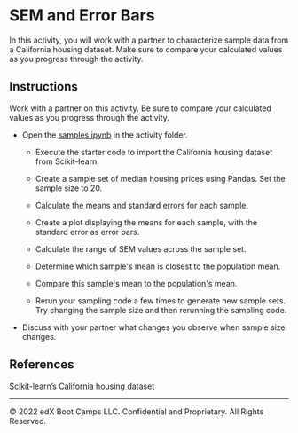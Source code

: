 # SEM and Error Bars

In this activity, you will work with a partner to characterize sample data from a California housing dataset. Make sure to compare your calculated values as you progress through the activity.

## Instructions

Work with a partner on this activity. Be sure to compare your calculated values as you progress through the activity.

* Open the [samples.ipynb](Unsolved/samples.ipynb) in the activity folder.

    * Execute the starter code to import the California housing dataset from Scikit-learn.

    * Create a sample set of median housing prices using Pandas. Set the sample size to 20.

    * Calculate the means and standard errors for each sample.

    * Create a plot displaying the means for each sample, with the standard error as error bars.

    * Calculate the range of SEM values across the sample set.

    * Determine which sample's mean is closest to the population mean.

    * Compare this sample's mean to the population's mean.

    * Rerun your sampling code a few times to generate new sample sets. Try changing the sample size and then rerunning the sampling code.

* Discuss with your partner what changes you observe when sample size changes.

## References

[Scikit-learn’s California housing dataset](https://scikit-learn.org/stable/modules/generated/sklearn.datasets.fetch_california_housing.html)

- - -

© 2022 edX Boot Camps LLC. Confidential and Proprietary. All Rights Reserved.
